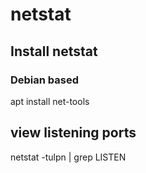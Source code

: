# netstat

## Install netstat 
### Debian based
apt install net-tools 

## view listening ports 
netstat -tulpn | grep LISTEN

